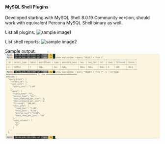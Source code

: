 #### MySQL Shell Plugins

Developed starting with MySQL Shell 8.0.19 Community version, should work with equivalent Percona MySQL Shell binary as well.

List all plugins:
<img width="964" src="https://github.com/riveraja/support-snippets/blob/master/mysql/mysql-shell/plugins/percona/support/images/mysqlshell_listplugins_.png" alt="sample image1">

List shell reports:
<img width="964" src="https://github.com/riveraja/support-snippets/blob/master/mysql/mysql-shell/plugins/percona/support/images/mysqlshell_listreports_.png" alt="sample image2">

Sample output:
<img width="964" src="https://github.com/riveraja/support-snippets/blob/master/mysql/mysql-shell/plugins/percona/support/images/mysqlshellpluginsample.png" alt="sample image3">

